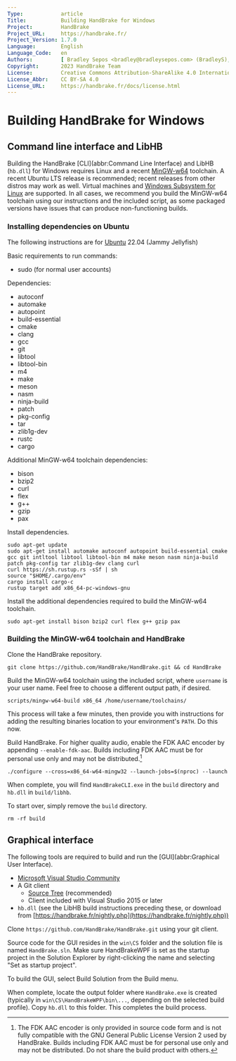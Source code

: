 ```yaml
---
Type:            article
Title:           Building HandBrake for Windows
Project:         HandBrake
Project_URL:     https://handbrake.fr/
Project_Version: 1.7.0
Language:        English
Language_Code:   en
Authors:         [ Bradley Sepos <bradley@bradleysepos.com> (BradleyS), Scott (s55) ]
Copyright:       2023 HandBrake Team
License:         Creative Commons Attribution-ShareAlike 4.0 International
License_Abbr:    CC BY-SA 4.0
License_URL:     https://handbrake.fr/docs/license.html
---
```


Building HandBrake for Windows
==============================

## Command line interface and LibHB

Building the HandBrake [CLI](abbr:Command Line Interface) and LibHB (`hb.dll`) for Windows requires Linux and a recent [MinGW-w64](https://mingw-w64.org/) toolchain. A recent Ubuntu LTS release is recommended; recent releases from other distros may work as well. Virtual machines and [Windows Subsystem for Linux](https://docs.microsoft.com/en-us/windows/wsl/) are supported. In all cases, we recommend you build the MinGW-w64 toolchain using our instructions and the included script, as some packaged versions have issues that can produce non-functioning builds.

### Installing dependencies on Ubuntu

The following instructions are for [Ubuntu](https://www.ubuntu.com) 22.04 (Jammy Jellyfish)

Basic requirements to run commands:

- sudo (for normal user accounts)

Dependencies:

- autoconf
- automake
- autopoint
- build-essential
- cmake
- clang
- gcc
- git
- libtool
- libtool-bin
- m4
- make
- meson
- nasm
- ninja-build
- patch
- pkg-config
- tar
- zlib1g-dev
- rustc
- cargo

Additional MinGW-w64 toolchain dependencies:

- bison
- bzip2
- curl
- flex
- g++
- gzip
- pax

Install dependencies.

    sudo apt-get update
    sudo apt-get install automake autoconf autopoint build-essential cmake gcc git intltool libtool libtool-bin m4 make meson nasm ninja-build patch pkg-config tar zlib1g-dev clang curl
    curl https://sh.rustup.rs -sSf | sh
    source "$HOME/.cargo/env"
    cargo install cargo-c
    rustup target add x86_64-pc-windows-gnu

Install the additional dependencies required to build the MinGW-w64 toolchain.

    sudo apt-get install bison bzip2 curl flex g++ gzip pax


### Building the MinGW-w64 toolchain and HandBrake

Clone the HandBrake repository.

    git clone https://github.com/HandBrake/HandBrake.git && cd HandBrake

Build the MinGW-w64 toolchain using the included script, where `username` is your user name. Feel free to choose a different output path, if desired.

    scripts/mingw-w64-build x86_64 /home/username/toolchains/

This process will take a few minutes, then provide you with instructions for adding the resulting binaries location to your environment's `PATH`. Do this now.

Build HandBrake. For higher quality audio, enable the FDK AAC encoder by appending `--enable-fdk-aac`. Builds including FDK AAC must be for personal use only and may not be distributed.[^fdk-aac-license]

    ./configure --cross=x86_64-w64-mingw32 --launch-jobs=$(nproc) --launch

When complete, you will find `HandBrakeCLI.exe` in the `build` directory and `hb.dll` in `build/libhb`.

To start over, simply remove the `build` directory.

    rm -rf build


## Graphical interface

The following tools are required to build and run the [GUI](abbr:Graphical User Interface).

- [Microsoft Visual Studio Community](https://www.visualstudio.com/vs/community/)
- A Git client
  - [Source Tree](https://www.sourcetreeapp.com) (recommended)
  - Client included with Visual Studio 2015 or later
- `hb.dll` (see the LibHB build instructions preceding these, or download from [https://handbrake.fr/nightly.php](https://handbrake.fr/nightly.php))


Clone `https://github.com/HandBrake/HandBrake.git` using your git client.

Source code for the GUI resides in the `win\CS` folder and the solution file is named `HandBrake.sln`. Make sure HandBrakeWPF is set as the startup project in the Solution Explorer by right-clicking the name and selecting "Set as startup project".

To build the GUI, select Build Solution from the Build menu.

When complete, locate the output folder where `HandBrake.exe` is created (typically in `win\CS\HandBrakeWPF\bin\...`, depending on the selected build profile). Copy `hb.dll` to this folder. This completes the build process.

[^fdk-aac-license]: The FDK AAC encoder is only provided in source code form and is not fully compatible with the GNU General Public License Version 2 used by HandBrake. Builds including FDK AAC must be for personal use only and may not be distributed. Do not share the build product with others.

